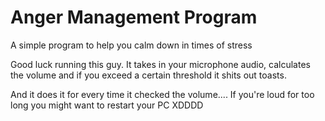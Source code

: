 # Anger Management Program
 A simple program to help you calm down in times of stress

Good luck running this guy. It takes in your microphone audio, calculates the volume and if you exceed a certain threshold it shits out toasts.

And it does it for every time it checked the volume.... If you're loud for too long you might want to restart your PC XDDDD